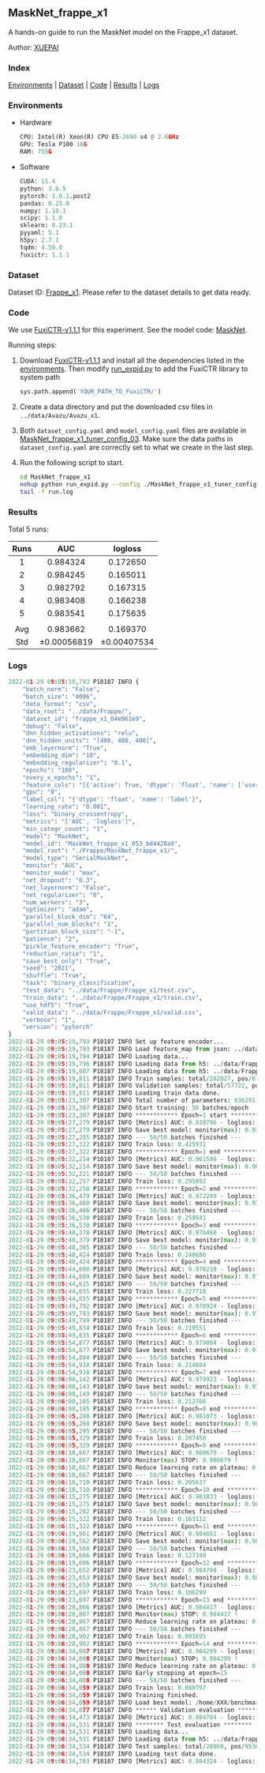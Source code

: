 ## MaskNet_frappe_x1

A hands-on guide to run the MaskNet model on the Frappe_x1 dataset.

Author: [XUEPAI](https://github.com/xue-pai)

### Index
[Environments](#Environments) | [Dataset](#Dataset) | [Code](#Code) | [Results](#Results) | [Logs](#Logs)

### Environments
+ Hardware

  ```python
  CPU: Intel(R) Xeon(R) CPU E5-2690 v4 @ 2.6GHz
  GPU: Tesla P100 16G
  RAM: 755G

  ```

+ Software

  ```python
  CUDA: 11.4
  python: 3.6.5
  pytorch: 1.0.1.post2
  pandas: 0.23.0
  numpy: 1.18.1
  scipy: 1.1.0
  sklearn: 0.23.1
  pyyaml: 5.1
  h5py: 2.7.1
  tqdm: 4.59.0
  fuxictr: 1.1.1
  ```

### Dataset
Dataset ID: [Frappe_x1](https://github.com/openbenchmark/BARS/blob/master/ctr_prediction/datasets/Frappe/README.md#Frappe_x1). Please refer to the dataset details to get data ready.

### Code

We use [FuxiCTR-v1.1.1](https://github.com/xue-pai/FuxiCTR/tree/v1.1.1) for this experiment. See the model code: [MaskNet](https://github.com/xue-pai/FuxiCTR/blob/v1.1.1/fuxictr/pytorch/models/MaskNet.py).

Running steps:

1. Download [FuxiCTR-v1.1.1](https://github.com/xue-pai/FuxiCTR/archive/refs/tags/v1.1.1.zip) and install all the dependencies listed in the [environments](#environments). Then modify [run_expid.py](./run_expid.py#L5) to add the FuxiCTR library to system path
    
    ```python
    sys.path.append('YOUR_PATH_TO_FuxiCTR/')
    ```

2. Create a data directory and put the downloaded csv files in `../data/Avazu/Avazu_x1`.

3. Both `dataset_config.yaml` and `model_config.yaml` files are available in [MaskNet_frappe_x1_tuner_config_03](./MaskNet_frappe_x1_tuner_config_03). Make sure the data paths in `dataset_config.yaml` are correctly set to what we create in the last step.

4. Run the following script to start.

    ```bash
    cd MaskNet_frappe_x1
    nohup python run_expid.py --config ./MaskNet_frappe_x1_tuner_config_03 --expid MaskNet_frappe_x1_053_bd4428a9 --gpu 0 > run.log &
    tail -f run.log
    ```

### Results

Total 5 runs:

| Runs | AUC | logloss  |
|:--------------------:|:--------------------:|:--------------------:|
| 1 | 0.984324 | 0.172650  |
| 2 | 0.984245 | 0.165011  |
| 3 | 0.982792 | 0.167315  |
| 4 | 0.983408 | 0.166238  |
| 5 | 0.983541 | 0.175635  |
| | | | 
| Avg | 0.983662 | 0.169370 |
| Std | &#177;0.00056819 | &#177;0.00407534 |


### Logs
```python
2022-01-29 09:05:19,793 P18187 INFO {
    "batch_norm": "False",
    "batch_size": "4096",
    "data_format": "csv",
    "data_root": "../data/Frappe/",
    "dataset_id": "frappe_x1_04e961e9",
    "debug": "False",
    "dnn_hidden_activations": "relu",
    "dnn_hidden_units": "[400, 400, 400]",
    "emb_layernorm": "True",
    "embedding_dim": "10",
    "embedding_regularizer": "0.1",
    "epochs": "100",
    "every_x_epochs": "1",
    "feature_cols": "[{'active': True, 'dtype': 'float', 'name': ['user', 'item', 'daytime', 'weekday', 'isweekend', 'homework', 'cost', 'weather', 'country', 'city'], 'type': 'categorical'}]",
    "gpu": "0",
    "label_col": "{'dtype': 'float', 'name': 'label'}",
    "learning_rate": "0.001",
    "loss": "binary_crossentropy",
    "metrics": "['AUC', 'logloss']",
    "min_categr_count": "1",
    "model": "MaskNet",
    "model_id": "MaskNet_frappe_x1_053_bd4428a9",
    "model_root": "./Frappe/MaskNet_frappe_x1/",
    "model_type": "SerialMaskNet",
    "monitor": "AUC",
    "monitor_mode": "max",
    "net_dropout": "0.3",
    "net_layernorm": "False",
    "net_regularizer": "0",
    "num_workers": "3",
    "optimizer": "adam",
    "parallel_block_dim": "64",
    "parallel_num_blocks": "1",
    "partition_block_size": "-1",
    "patience": "2",
    "pickle_feature_encoder": "True",
    "reduction_ratio": "1",
    "save_best_only": "True",
    "seed": "2021",
    "shuffle": "True",
    "task": "binary_classification",
    "test_data": "../data/Frappe/Frappe_x1/test.csv",
    "train_data": "../data/Frappe/Frappe_x1/train.csv",
    "use_hdf5": "True",
    "valid_data": "../data/Frappe/Frappe_x1/valid.csv",
    "verbose": "1",
    "version": "pytorch"
}
2022-01-29 09:05:19,793 P18187 INFO Set up feature encoder...
2022-01-29 09:05:19,793 P18187 INFO Load feature_map from json: ../data/Frappe/frappe_x1_04e961e9/feature_map.json
2022-01-29 09:05:19,794 P18187 INFO Loading data...
2022-01-29 09:05:19,796 P18187 INFO Loading data from h5: ../data/Frappe/frappe_x1_04e961e9/train.h5
2022-01-29 09:05:19,807 P18187 INFO Loading data from h5: ../data/Frappe/frappe_x1_04e961e9/valid.h5
2022-01-29 09:05:19,811 P18187 INFO Train samples: total/202027, pos/67604, neg/134423, ratio/33.46%, blocks/1
2022-01-29 09:05:19,811 P18187 INFO Validation samples: total/57722, pos/19063, neg/38659, ratio/33.03%, blocks/1
2022-01-29 09:05:19,811 P18187 INFO Loading train data done.
2022-01-29 09:05:23,307 P18187 INFO Total number of parameters: 836291.
2022-01-29 09:05:23,307 P18187 INFO Start training: 50 batches/epoch
2022-01-29 09:05:23,307 P18187 INFO ************ Epoch=1 start ************
2022-01-29 09:05:27,279 P18187 INFO [Metrics] AUC: 0.938796 - logloss: 0.284661
2022-01-29 09:05:27,279 P18187 INFO Save best model: monitor(max): 0.938796
2022-01-29 09:05:27,285 P18187 INFO --- 50/50 batches finished ---
2022-01-29 09:05:27,322 P18187 INFO Train loss: 0.425931
2022-01-29 09:05:27,322 P18187 INFO ************ Epoch=1 end ************
2022-01-29 09:05:32,214 P18187 INFO [Metrics] AUC: 0.961596 - logloss: 0.230285
2022-01-29 09:05:32,214 P18187 INFO Save best model: monitor(max): 0.961596
2022-01-29 09:05:32,221 P18187 INFO --- 50/50 batches finished ---
2022-01-29 09:05:32,257 P18187 INFO Train loss: 0.295892
2022-01-29 09:05:32,258 P18187 INFO ************ Epoch=2 end ************
2022-01-29 09:05:36,479 P18187 INFO [Metrics] AUC: 0.972209 - logloss: 0.194651
2022-01-29 09:05:36,480 P18187 INFO Save best model: monitor(max): 0.972209
2022-01-29 09:05:36,486 P18187 INFO --- 50/50 batches finished ---
2022-01-29 09:05:36,530 P18187 INFO Train loss: 0.259941
2022-01-29 09:05:36,530 P18187 INFO ************ Epoch=3 end ************
2022-01-29 09:05:40,378 P18187 INFO [Metrics] AUC: 0.976468 - logloss: 0.175908
2022-01-29 09:05:40,379 P18187 INFO Save best model: monitor(max): 0.976468
2022-01-29 09:05:40,385 P18187 INFO --- 50/50 batches finished ---
2022-01-29 09:05:40,424 P18187 INFO Train loss: 0.240686
2022-01-29 09:05:40,424 P18187 INFO ************ Epoch=4 end ************
2022-01-29 09:05:44,608 P18187 INFO [Metrics] AUC: 0.978210 - logloss: 0.168243
2022-01-29 09:05:44,609 P18187 INFO Save best model: monitor(max): 0.978210
2022-01-29 09:05:44,615 P18187 INFO --- 50/50 batches finished ---
2022-01-29 09:05:44,655 P18187 INFO Train loss: 0.227718
2022-01-29 09:05:44,655 P18187 INFO ************ Epoch=5 end ************
2022-01-29 09:05:49,792 P18187 INFO [Metrics] AUC: 0.978924 - logloss: 0.165224
2022-01-29 09:05:49,793 P18187 INFO Save best model: monitor(max): 0.978924
2022-01-29 09:05:49,799 P18187 INFO --- 50/50 batches finished ---
2022-01-29 09:05:49,834 P18187 INFO Train loss: 0.219551
2022-01-29 09:05:49,835 P18187 INFO ************ Epoch=6 end ************
2022-01-29 09:05:54,877 P18187 INFO [Metrics] AUC: 0.979004 - logloss: 0.166780
2022-01-29 09:05:54,877 P18187 INFO Save best model: monitor(max): 0.979004
2022-01-29 09:05:54,884 P18187 INFO --- 50/50 batches finished ---
2022-01-29 09:05:54,918 P18187 INFO Train loss: 0.214804
2022-01-29 09:05:54,918 P18187 INFO ************ Epoch=7 end ************
2022-01-29 09:06:00,142 P18187 INFO [Metrics] AUC: 0.979923 - logloss: 0.161069
2022-01-29 09:06:00,143 P18187 INFO Save best model: monitor(max): 0.979923
2022-01-29 09:06:00,149 P18187 INFO --- 50/50 batches finished ---
2022-01-29 09:06:00,185 P18187 INFO Train loss: 0.212766
2022-01-29 09:06:00,185 P18187 INFO ************ Epoch=8 end ************
2022-01-29 09:06:05,288 P18187 INFO [Metrics] AUC: 0.981073 - logloss: 0.157433
2022-01-29 09:06:05,288 P18187 INFO Save best model: monitor(max): 0.981073
2022-01-29 09:06:05,295 P18187 INFO --- 50/50 batches finished ---
2022-01-29 09:06:05,329 P18187 INFO Train loss: 0.207458
2022-01-29 09:06:05,329 P18187 INFO ************ Epoch=9 end ************
2022-01-29 09:06:10,667 P18187 INFO [Metrics] AUC: 0.980679 - logloss: 0.157450
2022-01-29 09:06:10,667 P18187 INFO Monitor(max) STOP: 0.980679 !
2022-01-29 09:06:10,667 P18187 INFO Reduce learning rate on plateau: 0.000100
2022-01-29 09:06:10,667 P18187 INFO --- 50/50 batches finished ---
2022-01-29 09:06:10,710 P18187 INFO Train loss: 0.205637
2022-01-29 09:06:10,710 P18187 INFO ************ Epoch=10 end ************
2022-01-29 09:06:15,275 P18187 INFO [Metrics] AUC: 0.983833 - logloss: 0.153822
2022-01-29 09:06:15,275 P18187 INFO Save best model: monitor(max): 0.983833
2022-01-29 09:06:15,282 P18187 INFO --- 50/50 batches finished ---
2022-01-29 09:06:15,322 P18187 INFO Train loss: 0.163112
2022-01-29 09:06:15,322 P18187 INFO ************ Epoch=11 end ************
2022-01-29 09:06:19,561 P18187 INFO [Metrics] AUC: 0.984651 - logloss: 0.157777
2022-01-29 09:06:19,562 P18187 INFO Save best model: monitor(max): 0.984651
2022-01-29 09:06:19,568 P18187 INFO --- 50/50 batches finished ---
2022-01-29 09:06:19,606 P18187 INFO Train loss: 0.127349
2022-01-29 09:06:19,606 P18187 INFO ************ Epoch=12 end ************
2022-01-29 09:06:23,652 P18187 INFO [Metrics] AUC: 0.984704 - logloss: 0.169387
2022-01-29 09:06:23,653 P18187 INFO Save best model: monitor(max): 0.984704
2022-01-29 09:06:23,659 P18187 INFO --- 50/50 batches finished ---
2022-01-29 09:06:23,697 P18187 INFO Train loss: 0.106299
2022-01-29 09:06:23,697 P18187 INFO ************ Epoch=13 end ************
2022-01-29 09:06:28,866 P18187 INFO [Metrics] AUC: 0.984417 - logloss: 0.181842
2022-01-29 09:06:28,867 P18187 INFO Monitor(max) STOP: 0.984417 !
2022-01-29 09:06:28,867 P18187 INFO Reduce learning rate on plateau: 0.000010
2022-01-29 09:06:28,867 P18187 INFO --- 50/50 batches finished ---
2022-01-29 09:06:28,902 P18187 INFO Train loss: 0.091695
2022-01-29 09:06:28,902 P18187 INFO ************ Epoch=14 end ************
2022-01-29 09:06:34,007 P18187 INFO [Metrics] AUC: 0.984299 - logloss: 0.191862
2022-01-29 09:06:34,008 P18187 INFO Monitor(max) STOP: 0.984299 !
2022-01-29 09:06:34,008 P18187 INFO Reduce learning rate on plateau: 0.000001
2022-01-29 09:06:34,008 P18187 INFO Early stopping at epoch=15
2022-01-29 09:06:34,008 P18187 INFO --- 50/50 batches finished ---
2022-01-29 09:06:34,059 P18187 INFO Train loss: 0.080797
2022-01-29 09:06:34,059 P18187 INFO Training finished.
2022-01-29 09:06:34,059 P18187 INFO Load best model: /home/XXX/benchmarks/Frappe/MaskNet_frappe_x1/frappe_x1_04e961e9/MaskNet_frappe_x1_053_bd4428a9.model
2022-01-29 09:06:34,077 P18187 INFO ****** Validation evaluation ******
2022-01-29 09:06:34,473 P18187 INFO [Metrics] AUC: 0.984704 - logloss: 0.169387
2022-01-29 09:06:34,531 P18187 INFO ******** Test evaluation ********
2022-01-29 09:06:34,531 P18187 INFO Loading data...
2022-01-29 09:06:34,531 P18187 INFO Loading data from h5: ../data/Frappe/frappe_x1_04e961e9/test.h5
2022-01-29 09:06:34,534 P18187 INFO Test samples: total/28860, pos/9536, neg/19324, ratio/33.04%, blocks/1
2022-01-29 09:06:34,534 P18187 INFO Loading test data done.
2022-01-29 09:06:34,783 P18187 INFO [Metrics] AUC: 0.984324 - logloss: 0.172650

```
